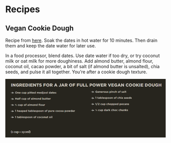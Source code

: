 # Recipes

## Vegan Cookie Dough

Recipe from [here](https://bikepacking.com/plan/full-power-vegan-cookie-dough/). Soak the dates in hot water for 10 minutes. Then drain them and keep the date water for later use.  
  
In a food processor, blend dates. Use date water if too dry, or try coconut milk or oat milk for more doughiness. Add almond butter, almond flour, coconut oil, cacao powder, a bit of salt (if almond butter is unsalted), chia seeds, and pulse it all together. You’re after a cookie dough texture.

![Vegan Cookie Dough](_assets/VeganCookieDough.png)
